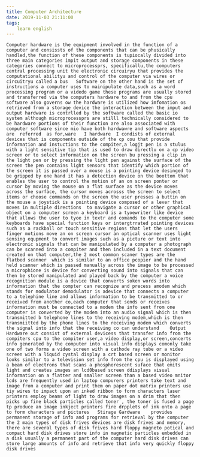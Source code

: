 ```yaml
---
title: Computer Architecture
date: 2019-11-03 21:11:00
tags:
    learn english
---
```

	Computer hardware is the equipment involved in the function of a computer and consissts of the components that can be phusically handled,the function of these components is tupiocally divided into three main categories impit output and storage components in these  categories connect to microprocessprs, specificallu,the computers central processing unit the electronic circuiryu that provides the computational abilityu and control of the computer via wires or circuitryu called a bus	Software on the other hand is the set of instructions a computer uses to mainipulate data,such as a word processing program or a videdo game these programs are usually stored and transferred via the computers hardware to and from the cpu software also governs ow the hardware is utilized how imfomation os retrieved from a storage device the interaction between the imput and output hardware is contrlled by the software called the basic io system although microprocessprs are stilll technically considered to be hardware portions of their function are also associated with computer software since mio have both hardwawre and software aspects are  referred  as for,ware	I hardware	I condists of external devices that is components outside of the cp cou that provide information and instuctions to the compiter,a logjt pen is a stulus with a light sensitive tip that is used to draw directlu on a cp video screen or to select information on the screen bu pressing a clip in the light pen or by pressing the light pen against the surface of the screen the pen contains light sensors that identify which portion of the screen it is passed over a mouse is a pointing device desinged to be gripped by one hand it has a detection device on the boottom that enables the user to control the motion of an on screen ponter or cursor by moving the mouse on a flat surface as the device moves across the surface, the cursor moves acrosss the screen to select items or choose commands on the screen the user presses a buttin on the mouse a joystick is a pointing device composed of a lever that moves in multiple directions  to navigate a cursor or other graphical object on a computer screen a keyboard is a tyoewriter like device that allows the user to tyoe in textr and comands to the computer some keyboards have special function keys or intergtrrated pointing devices such as a rackball or touch sensitive regions that let the users finger motions move an on screen cursor an optical scanner uses light sensing equpment to convert images such as a picture or text into electronic signals that can be manipulated by a computer a photograph can be scanned into a compiter and then included in a text document created on that computer,the 2 most common scaner types are the flatbed scanner  which is similar to an office pcopier and the hand held scanner which is passed manually across the image to be processed a microphione is device for converting sound into signals that can then be stored manipulated and played back by the computer a voice recognition module is a device that converts soken words into information that the compter can recognize and precess amodem which stands for modulator demodulator is adevice that connects a computer to a telephine line and allows information to be transmitted to or received from another co,each computer that sends or receives information must be connected to a modem the info sent from one computer is converted by the modem into an audio signal which is then transmitted b telephone lines to the receiving modem,which is then transmiitted by the phone lines to the receiving modem which converts the signal into info that the receiving co can understand	Output Hardware	out consist of external devicess that transfer info from the compiters cpu to the compiter user,a video display,or screen,concerts info generated by the computer into visual info displays comonly take one of two forms a video screen with a cathode ray tube or a video screen with a liquid cystal display a crt based screen or monitor looks similar to a television set info from the cpu is displayed using a beam of electrons that scans a phosphorescent suface that emits light and creates images an lcd0based screen ddisplays visual information on a flatter and smaller screen than a based video mnitor lcds are frequently used in laptop compurers	printers take text and image from a computer and print them on paper dot matrix printers use tiy wires to impact upon an inked ribbon to form characters laser printers employ beams of light to draw images on a drim that then picks up fine black particles called toner , the toner is fused a page tp produce an image inkject printers fire drpplets of ink onto a page to form characters and pictures	Stirage Gardware	provides permanent storage of info and programs for retrieval by the computer the 2 main types of disk frives devices are disk frives and memory, there are several types of disk frives hard floppy magneto potical and compact hard disk drives store info in magnetic particles embedded in a disk usually a permanent part of the computer hard disk drives can store large amounts of info and retrieve that info very quickly floppy disk drives